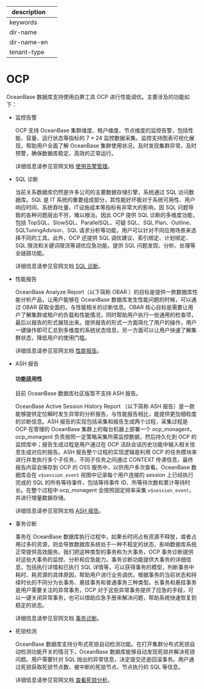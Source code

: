 |description||
|---|---|
|keywords||
|dir-name||
|dir-name-en||
|tenant-type||

# OCP

OceanBase 数据库支持使用白屏工具 OCP 进行性能调优。主要涉及的功能如下：

* 监控告警
  
  OCP 支持 OceanBase 集群维度、租户维度、节点维度的监控告警，包括性能、容量、运行状态等指标的 7 \* 24 监控数据采集。监控支持图表可视化展现，帮助用户全面了解 OceanBase 集群使用状况，及时发现集群异常，及时预警，确保数据库稳定、高效的正常运行。
  
  详细信息请参见官网文档 [使用告警管理](https://www.oceanbase.com/docs/enterprise-oceanbase-ocp-cn-10000000000775898)。

* SQL 诊断
  
  当前关系数据库仍然是许多公司的主要数据存储引擎，系统通过 SQL 访问数据库。SQL 是 IT 系统的重要组成部分，其性能好坏极对于系统可用性、用户响应时间、系统吞吐量、IT设施成本等指标有非常大的影响，因 SQL 问题导致的各种问题层出不穷，难以根治。因此 OCP 提供 SQL 诊断的多维度功能，包括 TopSQL、SlowSQL、ParallelSQL、可疑 SQL、SQL Plan、Outline、SQLTuningAdvisor、SQL 请求分析等功能，用户可以针对不同应用场景来选择不同的工具。此外，OCP 还提供 SQL 调优建议、索引绑定、计划绑定、SQL 限流和关键词限流等调优应急功能，提供 SQL 问题发现、分析、处理等全链路功能。
  
  详细信息请参见官网文档 [SQL 诊断](https://www.oceanbase.com/docs/enterprise-oceanbase-ocp-cn-10000000000775897)。

* 性能报告
  
  OceanBase Analyze Report（以下简称 OBAR ）的目标是提供一款数据库性能分析产品，让用户能够在 OceanBase 数据库发生性能问题的时候，可以通过 OBAR 获取全面的，与性能相关的诊断信息。OBAR 核心目标是需要让用户了解集群或租户的负载和性能情况，同时帮助用户执行一些通用的检查项，最后以报告的形式展现出来。提供报告的形式一方面简化了用户的操作，用户一键操作即可汇总到多维度的系统状态信息，另一方面可以让用户快速了解集群状态，降低用户的使用门槛。
  
  详细信息请参见官网文档 [性能报告](https://www.oceanbase.com/docs/enterprise-oceanbase-ocp-cn-10000000000775946)。

* ASH 报告
  
  <main id="notice">
    <h4>功能适用性</h4>
    <p>目前 OceanBase 数据库社区版暂不支持 ASH 报告。</p>
  </main>
  
  OceanBase Active Session History Report （以下简称 ASH 报告）是一款能够提供定位瞬时发生异常的分析报告，与性能报告相比，能提供更加细粒度的诊断信息。ASH 报告的实现包括采集和报告生成两个过程，采集过程是 OCP 在管理的 OceanBase 集群上的每台机器上部署一个 ocp_monagent，ocp_monagent 负责按照一定策略采集所需监控数据，然后持久化到 OCP 的监控库中；报告生成过程是用户通过在 OCP 活跃会话历史功能中输入相关信息生成对应的报告。ASH 报告整个过程的实现逻辑是利用 OCP 的任务模块来进行并发执行多个子任务，不同子任务之间通过 CONTEXT 传递信息，最终报告内容会保存到 OCP 的 OSS 服务中，以供用户多次查看。OceanBase 数据库会在 `v$session_event` 视图中记录每个用户连接的 session 上已经执行完成的 SQL 的所有等待事件，包括等待事件 ID、所等待次数和累计等待时长。在整个过程中 ocp_monagent 会按照固定频率采集 `v$session_event`，并进行增量数据存储。
  
  详细信息请参见官网文档 [ASH 报告](https://www.oceanbase.com/docs/enterprise-oceanbase-ocp-cn-10000000000775896)。

* 事务诊断

  事务在 OceanBase 数据库执行过程中，如果长时间占有资源不释放，或者占用过多的资源，则会导致数据库系统处于一种不稳定的状态，影响数据库系统正常提供高效服务。我们把这种类型的事务称为大事务，OCP 事务诊断提供对这些大事务的监控、分析和应急能力。事务诊断功能提供大事务的详细信息，包括执行详情和已执行 SQL 详情等，可以获得事务的模型，判断事务中耗时、耗资源的具体原因，帮助用户进行业务调优。根据事务的当前状态和持续时长的不同分为长事务、悬挂事务和普通事务三种类型。长事务和悬挂事务是用户需要关注的异常事务，OCP 对于这些异常事务提供了应急的手段，可以一键关闭异常事务，也可以借助应急手册来解决问题，帮助系统快速恢复到稳定的状态。

  详细信息请参见官网文档 [事务诊断](https://www.oceanbase.com/docs/enterprise-oceanbase-ocp-cn-10000000000775970)。

* 死锁检测
  
  OceanBase 数据库支持分布式死锁自动检测功能。在打开集群分布式死锁自动检测功能开关的情况下，OceanBase 数据库能够自动发现死锁并解决死锁问题。用户需要针对 SQL 抛出的异常信息，决定提交还是回滚事务。用户通过死锁获取死锁节点数、被中断的死锁节点、节点执行的 SQL 等信息。

  详细信息请参见官网文档 [查看死锁分析](https://www.oceanbase.com/docs/enterprise-oceanbase-ocp-cn-10000000000775895)。